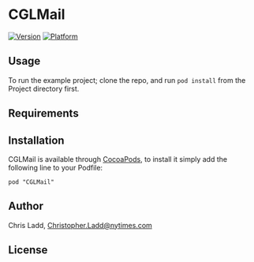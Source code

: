 # CGLMail

[![Version](http://cocoapod-badges.herokuapp.com/v/CGLWebView/badge.png)](http://cocoadocs.org/docsets/CGLWebView)
[![Platform](http://cocoapod-badges.herokuapp.com/p/CGLWebView/badge.png)](http://cocoadocs.org/docsets/CGLWebView)

## Usage

To run the example project; clone the repo, and run `pod install` from the Project directory first.

## Requirements

## Installation

CGLMail is available through [CocoaPods](http://cocoapods.org), to install
it simply add the following line to your Podfile:

    pod "CGLMail"

## Author

Chris Ladd, Christopher.Ladd@nytimes.com

## License



